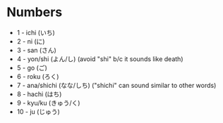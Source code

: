 # Numbers

- 1 - ichi (いち)
- 2 - ni (に)
- 3 - san (さん)
- 4 - yon/shi (よん/し) (avoid "shi" b/c it sounds like death)
- 5 - go (ご)
- 6 - roku (ろく)
- 7 - ana/shichi (なな/しち) ("shichi" can sound similar to other words)
- 8 - hachi (はち)
- 9 - kyu/ku (きゅう/く)
- 10 - ju (じゅう)
